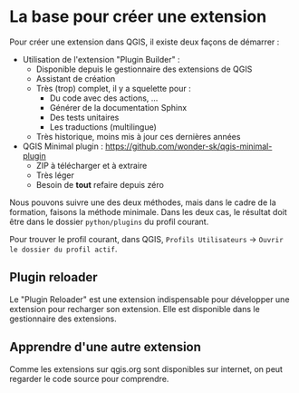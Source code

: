 # La base pour créer une extension

Pour créer une extension dans QGIS, il existe deux façons de démarrer : 

* Utilisation de l'extension "Plugin Builder" :
    * Disponible depuis le gestionnaire des extensions de QGIS
    * Assistant de création
    * Très (trop) complet, il y a squelette pour :
        * Du code avec des actions, ...
        * Générer de la documentation Sphinx
        * Des tests unitaires
        * Les traductions (multilingue)
    * Très historique, moins mis à jour ces dernières années
* QGIS Minimal plugin : https://github.com/wonder-sk/qgis-minimal-plugin
    * ZIP à télécharger et à extraire
    * Très léger
    * Besoin de **tout** refaire depuis zéro

Nous pouvons suivre une des deux méthodes, mais dans le cadre de la formation, faisons la méthode minimale.
Dans les deux cas, le résultat doit être dans le dossier `python/plugins` du profil courant.

Pour trouver le profil courant, dans QGIS, `Profils Utilisateurs` -> `Ouvrir le dossier du profil actif`.

## Plugin reloader

Le "Plugin Reloader" est une extension indispensable pour développer une extension pour recharger son 
extension. Elle est disponible dans le gestionnaire des extensions.

## Apprendre d'une autre extension

Comme les extensions sur qgis.org sont disponibles sur internet, on peut regarder le code source pour
comprendre.
